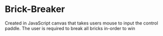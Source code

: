 # Brick-Breaker
Created in JavaScript canvas that takes users mouse to input the control paddle. The user is required to break all bricks in-order to win
